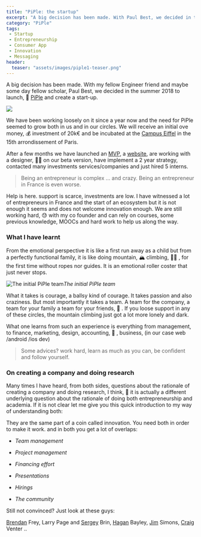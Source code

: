 ```yaml
---
title: "PiPle: the startup"
excerpt: "A big decision has been made. With Paul Best, we decided in the summer 2018 to launch PiPle..."
category: "PiPle"
tags:
 - Startup
 - Entrepreneurship
 - Consumer App
 - Innovation
 - Messaging
header:
  teaser: "assets/images/piple1-teaser.png"
---
```


A big decision has been made. With my fellow Engineer friend and maybe some day fellow scholar, Paul Best, we decided in the summer 2018 to launch, 🚀 [PiPle](http://www.piple.team/) and create a start-up.

![](https://cdn-images-1.medium.com/max/2400/1*gLVd9Z3gOVEwxBdyB51JVw.png)

We have been working loosely on it since a year now and the need for PiPle seemed to grow both in us and in our circles. We will receive an initial ove money, 💰 investment of 20k€ and be incubated at the [Campus Eiffel](https://www.inseec-bs.com/paris/) in the 15th arrondissement of Paris.

After a few months we have launched an [MVP](http://www.piple.team/app), a [website](http://www.piple.team), are working with a designer, 👩‍🎨 on our beta version, have implement a 2 year strategy, contacted many investments services/companies and just hired 5 interns.
> Being an entrepreneur is complex … and crazy. 
Being an entrepreneur in France is even worse.

Help is here. support is scarce, investments are low. I have witnessed a lot of entrepreneurs in France and the start of an ecosystem but it is not enough it seems and does not welcome innovation enough. We are still working hard, 😓 with my co founder and can rely on courses, some previous knowledge, MOOCs and hard work to help us along the way.

### What I have learnt

From the emotional perspective it is like a first run away as a child but from a perfectly functional family, it is like doing mountain, 🏔 climbing, 🧗‍♀️ , for the first time without ropes nor guides. It is an emotional roller coster that just never stops.

![The initial PiPle team](https://cdn-images-1.medium.com/max/2880/1*aBKgnX9CEniJ3hGK65MEag.png)*The initial PiPle team*

What it takes is courage, a ballsy kind of courage. It takes passion and also craziness. But most importantly it takes a team. A team for the company, a team for your family a team for your friends, 👫 . If you loose support in any of these circles, the mountain climbing just got a lot more lonely and dark.

What one learns from such an experience is everything from management, to finance, marketing, design, accounting, 🧾 , business, (in our case web /android /ios dev)
> Some advices? work hard, learn as much as you can, be confident and follow yourself.

### On creating a company and doing research

Many times I have heard, from both sides, questions about the rationale of creating a company and doing research, I think, 💭 it is actually a different underlying question about the rationale of doing both entrepreneurship and academia. If it is not clear let me give you this quick introduction to my way of understanding both:

They are the same part of a coin called innovation. You need both in order to make it work. and in both you get a lot of overlaps:

* *Team management*

* *Project management*

* *Financing effort*

* *Presentations*

* *Hirings*

* *The community*

Still not convinced? Just look at these guys:

[Brendan](https://en.wikipedia.org/wiki/Brendan_Frey) Frey, Larry Page and [Sergey](https://fr.wikipedia.org/wiki/Sergey_Brin) Brin, [Hagan](https://en.wikipedia.org/wiki/Hagan_Bayley) Bayley, [Jim](https://fr.wikipedia.org/wiki/James_Simons) Simons, [Craig](https://fr.wikipedia.org/wiki/Craig_Venter) Venter ..
